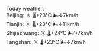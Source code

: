 Today weather:  
Beijing: ☀️ 🌡️+23°C 🌬️↓7km/h  
Tianjin: ☀️ 🌡️+23°C 🌬️↓11km/h  
Shijiazhuang: ☀️ 🌡️+24°C 🌬️↘7km/h  
Tangshan: ☀️ 🌡️+23°C 🌬️↓7km/h  
